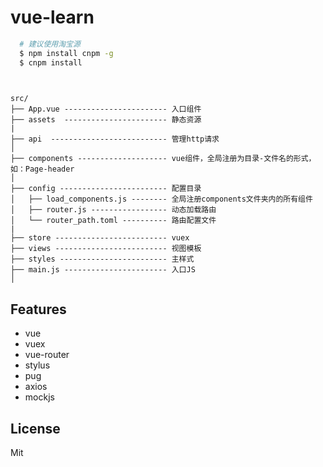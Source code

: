 # vue-learn

```bash
  # 建议使用淘宝源
  $ npm install cnpm -g
  $ cnpm install
  
```

```

src/
├── App.vue ----------------------- 入口组件 
├── assets  ----------------------- 静态资源
|
├── api  -------------------------- 管理http请求
│   
├── components -------------------- vue组件，全局注册为目录-文件名的形式，如：Page-header
│   
├── config ------------------------ 配置目录
│   ├── load_components.js -------- 全局注册components文件夹内的所有组件
│   ├── router.js ----------------- 动态加载路由
│   └── router_path.toml ---------- 路由配置文件
|
├── store ------------------------- vuex
├── views ------------------------- 视图模板
├── styles ------------------------ 主样式
├── main.js ----------------------- 入口JS
│  

```

## Features
* vue
* vuex
* vue-router
* stylus
* pug
* axios
* mockjs

## License
Mit